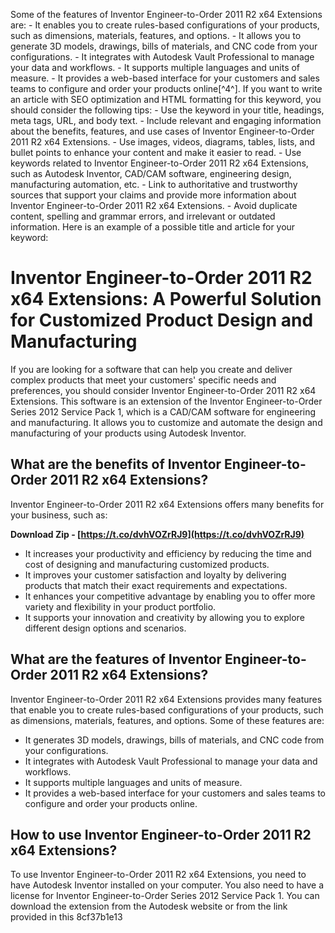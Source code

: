Some of the features of Inventor Engineer-to-Order 2011 R2 x64 Extensions are:  - It enables you to create rules-based configurations of your products, such as dimensions, materials, features, and options. - It allows you to generate 3D models, drawings, bills of materials, and CNC code from your configurations. - It integrates with Autodesk Vault Professional to manage your data and workflows. - It supports multiple languages and units of measure. - It provides a web-based interface for your customers and sales teams to configure and order your products online[^4^].  If you want to write an article with SEO optimization and HTML formatting for this keyword, you should consider the following tips:  - Use the keyword in your title, headings, meta tags, URL, and body text. - Include relevant and engaging information about the benefits, features, and use cases of Inventor Engineer-to-Order 2011 R2 x64 Extensions. - Use images, videos, diagrams, tables, lists, and bullet points to enhance your content and make it easier to read. - Use keywords related to Inventor Engineer-to-Order 2011 R2 x64 Extensions, such as Autodesk Inventor, CAD/CAM software, engineering design, manufacturing automation, etc. - Link to authoritative and trustworthy sources that support your claims and provide more information about Inventor Engineer-to-Order 2011 R2 x64 Extensions. - Avoid duplicate content, spelling and grammar errors, and irrelevant or outdated information.  Here is an example of a possible title and article for your keyword:  
# Inventor Engineer-to-Order 2011 R2 x64 Extensions: A Powerful Solution for Customized Product Design and Manufacturing
  
If you are looking for a software that can help you create and deliver complex products that meet your customers' specific needs and preferences, you should consider Inventor Engineer-to-Order 2011 R2 x64 Extensions. This software is an extension of the Inventor Engineer-to-Order Series 2012 Service Pack 1, which is a CAD/CAM software for engineering and manufacturing. It allows you to customize and automate the design and manufacturing of your products using Autodesk Inventor.
  
## What are the benefits of Inventor Engineer-to-Order 2011 R2 x64 Extensions?
  
Inventor Engineer-to-Order 2011 R2 x64 Extensions offers many benefits for your business, such as:
 
**Download Zip - [https://t.co/dvhVOZrRJ9](https://t.co/dvhVOZrRJ9)**


  
- It increases your productivity and efficiency by reducing the time and cost of designing and manufacturing customized products.
- It improves your customer satisfaction and loyalty by delivering products that match their exact requirements and expectations.
- It enhances your competitive advantage by enabling you to offer more variety and flexibility in your product portfolio.
- It supports your innovation and creativity by allowing you to explore different design options and scenarios.

## What are the features of Inventor Engineer-to-Order 2011 R2 x64 Extensions?
  
Inventor Engineer-to-Order 2011 R2 x64 Extensions provides many features that enable you to create rules-based configurations of your products, such as dimensions, materials, features, and options. Some of these features are:

- It generates 3D models, drawings, bills of materials, and CNC code from your configurations.
- It integrates with Autodesk Vault Professional to manage your data and workflows.
- It supports multiple languages and units of measure.
- It provides a web-based interface for your customers and sales teams to configure and order your products online.

## How to use Inventor Engineer-to-Order 2011 R2 x64 Extensions?
  
To use Inventor Engineer-to-Order 2011 R2 x64 Extensions, you need to have Autodesk Inventor installed on your computer. You also need to have a license for Inventor Engineer-to-Order Series 2012 Service Pack 1. You can download the extension from the Autodesk website or from the link provided in this
 8cf37b1e13
 
